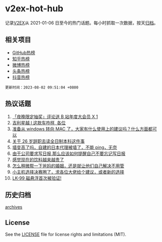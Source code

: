# v2ex-hot-hub

 记录[V2EX](https://www.v2ex.com/)从 2021-01-06 日至今的热门话题。每小时抓取一次数据，按天[归档](archives)。
 
 ## 相关项目

- [GitHub热榜](https://github.com/snaildev/github-hot-hub)
- [知乎热榜](https://github.com/snaildev/zhihu-hot-hub)
- [微博热榜](https://github.com/snaildev/weibo-hot-hub)
- [头条热榜](https://github.com/snaildev/toutiao-hot-hub)
- [抖音热榜](https://github.com/snaildev/douyin-hot-hub)


 `更新时间：2023-08-02 09:51:04 +0800`

## 热议话题

1. [「夜晚限定抽奖」评论送 B 站年度大会员 X 1](https://www.v2ex.com/t/961623)
1. [吉利星越 l 这款车咋样, 各位](https://www.v2ex.com/t/961403)
1. [准备从 windows 转向 MAC 了，大家有什么使用上的建议吗？什么方面都可以](https://www.v2ex.com/t/961440)
1. [关于 26 岁辞职去读全日制本科这件事](https://www.v2ex.com/t/961586)
1. [墙变高了吗，自建的日本代理被墙了，不能 ping，无奈](https://www.v2ex.com/t/961411)
1. [由于公司要求写日报,那么应该如何提醒自己不要忘记写日报](https://www.v2ex.com/t/961556)
1. [感觉现在的饮料越来越贵了](https://www.v2ex.com/t/961451)
1. [怎么稍微帮一下爸妈的婚姻，还是就让他们自己解决不用管](https://www.v2ex.com/t/961464)
1. [小主机选择决赛圈了，求各位大佬给个建议，或者新的选择](https://www.v2ex.com/t/961439)
1. [LK-99 磁悬浮首次被验证!](https://www.v2ex.com/t/961554)

## 历史归档

[archives](archives)

## License

See the [LICENSE](LICENSE) file for license rights and limitations (MIT).

